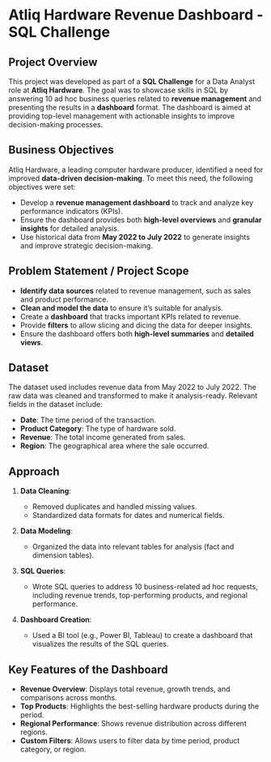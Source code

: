 # Atliq Hardware Revenue Dashboard - SQL Challenge

## Project Overview

This project was developed as part of a **SQL Challenge** for a Data Analyst role at **Atliq Hardware**. The goal was to showcase skills in SQL by answering 10 ad hoc business queries related to **revenue management** and presenting the results in a **dashboard** format. The dashboard is aimed at providing top-level management with actionable insights to improve decision-making processes.

## Business Objectives

Atliq Hardware, a leading computer hardware producer, identified a need for improved **data-driven decision-making**. To meet this need, the following objectives were set:
- Develop a **revenue management dashboard** to track and analyze key performance indicators (KPIs).
- Ensure the dashboard provides both **high-level overviews** and **granular insights** for detailed analysis.
- Use historical data from **May 2022 to July 2022** to generate insights and improve strategic decision-making.

## Problem Statement / Project Scope

- **Identify data sources** related to revenue management, such as sales and product performance.
- **Clean and model the data** to ensure it’s suitable for analysis.
- Create a **dashboard** that tracks important KPIs related to revenue.
- Provide **filters** to allow slicing and dicing the data for deeper insights.
- Ensure the dashboard offers both **high-level summaries** and **detailed views**.

## Dataset

The dataset used includes revenue data from May 2022 to July 2022. The raw data was cleaned and transformed to make it analysis-ready. Relevant fields in the dataset include:
- **Date**: The time period of the transaction.
- **Product Category**: The type of hardware sold.
- **Revenue**: The total income generated from sales.
- **Region**: The geographical area where the sale occurred.

## Approach

1. **Data Cleaning**: 
   - Removed duplicates and handled missing values.
   - Standardized data formats for dates and numerical fields.
   
2. **Data Modeling**:
   - Organized the data into relevant tables for analysis (fact and dimension tables).

3. **SQL Queries**:
   - Wrote SQL queries to address 10 business-related ad hoc requests, including revenue trends, top-performing products, and regional performance.

4. **Dashboard Creation**:
   - Used a BI tool (e.g., Power BI, Tableau) to create a dashboard that visualizes the results of the SQL queries.

## Key Features of the Dashboard

- **Revenue Overview**: Displays total revenue, growth trends, and comparisons across months.
- **Top Products**: Highlights the best-selling hardware products during the period.
- **Regional Performance**: Shows revenue distribution across different regions.
- **Custom Filters**: Allows users to filter data by time period, product category, or region.

